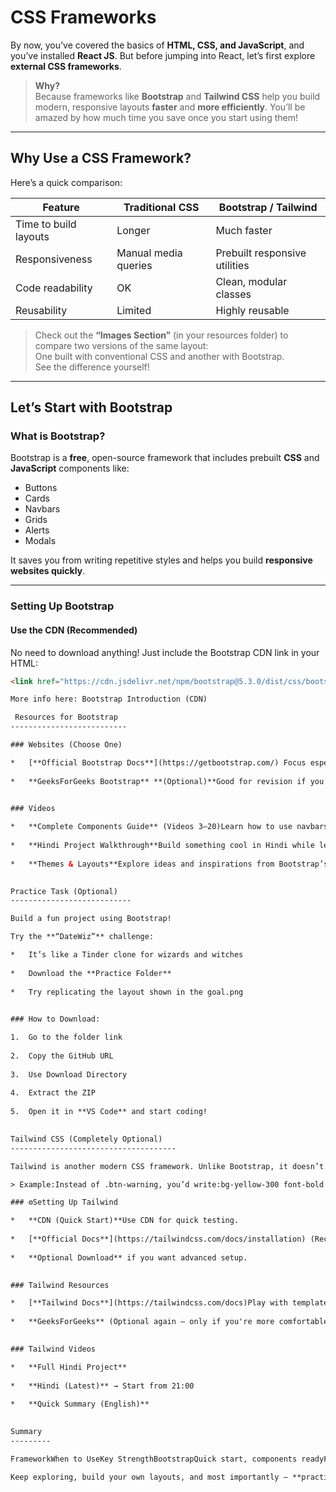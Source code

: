 # CSS Frameworks

By now, you’ve covered the basics of **HTML, CSS, and JavaScript**, and you’ve installed **React JS**. But before jumping into React, let’s first explore **external CSS frameworks**.

> **Why?**  
Because frameworks like **Bootstrap** and **Tailwind CSS** help you build modern, responsive layouts **faster** and **more efficiently**. You’ll be amazed by how much time you save once you start using them!

---

## Why Use a CSS Framework?

Here’s a quick comparison:

| Feature                    | Traditional CSS | Bootstrap / Tailwind |
|----------------------------|----------------|----------------------|
| Time to build layouts      |   Longer       |   Much faster        |
| Responsiveness             | Manual media queries | Prebuilt responsive utilities |
| Code readability           | OK             | Clean, modular classes |
| Reusability                | Limited        | Highly reusable |

> Check out the **“Images Section”** (in your resources folder) to compare two versions of the same layout:  
> One built with conventional CSS and another with Bootstrap.  
> See the difference yourself!

---

## Let’s Start with **Bootstrap**

### What is Bootstrap?

Bootstrap is a **free**, open-source framework that includes prebuilt **CSS** and **JavaScript** components like:

- Buttons
- Cards
- Navbars
- Grids
- Alerts
- Modals

It saves you from writing repetitive styles and helps you build **responsive websites quickly**.

---

### Setting Up Bootstrap

#### Use the CDN (Recommended)

No need to download anything! Just include the Bootstrap CDN link in your HTML:

```html
<link href="https://cdn.jsdelivr.net/npm/bootstrap@5.3.0/dist/css/bootstrap.min.css" rel="stylesheet" />

More info here: Bootstrap Introduction (CDN)

 Resources for Bootstrap
--------------------------

### Websites (Choose One)

*   [**Official Bootstrap Docs**](https://getbootstrap.com/) Focus especially on the **Utilities** section (responsiveness, spacing, colors, etc.)
    
*   **GeeksForGeeks Bootstrap** **(Optional)**Good for revision if you're already following this site.
    

### Videos

*   **Complete Components Guide** (Videos 3–20)Learn how to use navbars, modals, buttons, cards, and more.
    
*   **Hindi Project Walkthrough**Build something cool in Hindi while learning!
    
*   **Themes & Layouts**Explore ideas and inspirations from Bootstrap’s official themes.
    

Practice Task (Optional)
---------------------------

Build a fun project using Bootstrap!

Try the **“DateWiz”** challenge:

*   It’s like a Tinder clone for wizards and witches 
    
*   Download the **Practice Folder**
    
*   Try replicating the layout shown in the goal.png
    

### How to Download:

1.  Go to the folder link
    
2.  Copy the GitHub URL
    
3.  Use Download Directory
    
4.  Extract the ZIP
    
5.  Open it in **VS Code** and start coding!
    

Tailwind CSS (Completely Optional)
-------------------------------------

Tailwind is another modern CSS framework. Unlike Bootstrap, it doesn’t come with ready-made UI components. Instead, it provides **utility classes** that you can mix and match to build any layout.

> Example:Instead of .btn-warning, you’d write:bg-yellow-300 font-bold py-2 px-4 rounded

### ⚙Setting Up Tailwind

*   **CDN (Quick Start)**Use CDN for quick testing.
    
*   [**Official Docs**](https://tailwindcss.com/docs/installation) (Recommended)
    
*   **Optional Download** if you want advanced setup.
    

### Tailwind Resources

*   [**Tailwind Docs**](https://tailwindcss.com/docs)Play with templates, copy-paste components, and start building.
    
*   **GeeksForGeeks** (Optional again — only if you're more comfortable here)
    

### Tailwind Videos

*   **Full Hindi Project**
    
*   **Hindi (Latest)** → Start from 21:00
    
*   **Quick Summary (English)**
    

Summary
---------

FrameworkWhen to UseKey StrengthBootstrapQuick start, components readyFaster layout buildingTailwindUtility-first, more controlDesign freedom + flexibility

Keep exploring, build your own layouts, and most importantly — **practice**.CSS frameworks are like your power tools. Use them to build beautiful, fast, and responsive websites. 
